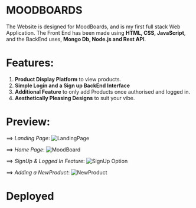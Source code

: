 # MOODBOARDS 
The Website is designed for MoodBoards, and is my first full stack Web Application. The Front End has been made using **HTML, CSS, JavaScript**, and the BackEnd uses, **Mongo Db, Node.js and Rest API**.

# Features:
1.  **Product Display Platform** to view products.
2.  **Simple Login and a Sign up BackEnd Interface**
3.  **Additional Feature** to only add Products once authorised and logged in.
4.  **Aesthetically Pleasing Designs** to suit your vibe.

# Preview:

==> _Landing Page_:
![LandingPage](https://user-images.githubusercontent.com/66758271/88245846-457aa080-ccb6-11ea-924d-1c1dffaa2932.PNG)

==> _Home Page_:
![MoodBoard](https://user-images.githubusercontent.com/66758271/88245850-4a3f5480-ccb6-11ea-9549-0f08e2eb6ab0.PNG)

==> _SignUp & Logged In Feature_:
![SignUp Option](https://user-images.githubusercontent.com/66758271/88245853-4c091800-ccb6-11ea-8baf-892e1fba119a.PNG)

==> _Adding a NewProduct_:
![NewProduct](https://user-images.githubusercontent.com/66758271/88245852-4b708180-ccb6-11ea-89f7-003766d727e5.PNG)

# Deployed
